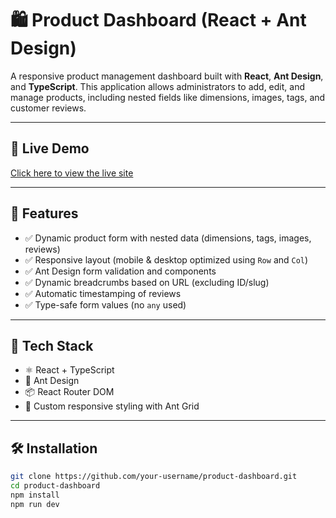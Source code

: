 # 🛍️ Product Dashboard (React + Ant Design)

A responsive product management dashboard built with **React**, **Ant Design**, and **TypeScript**. This application allows administrators to add, edit, and manage products, including nested fields like dimensions, images, tags, and customer reviews.

---
## 🔗 Live Demo

[Click here to view the live site](https://inteelea.vercel.app/)

---

## 🚀 Features

- ✅ Dynamic product form with nested data (dimensions, tags, images, reviews)
- ✅ Responsive layout (mobile & desktop optimized using `Row` and `Col`)
- ✅ Ant Design form validation and components
- ✅ Dynamic breadcrumbs based on URL (excluding ID/slug)
- ✅ Automatic timestamping of reviews
- ✅ Type-safe form values (no `any` used)

---

## 🧱 Tech Stack

- ⚛️ React + TypeScript
- 🎨 Ant Design
- 📦 React Router DOM
- 💄 Custom responsive styling with Ant Grid

---

## 🛠️ Installation

```bash
git clone https://github.com/your-username/product-dashboard.git
cd product-dashboard
npm install
npm run dev
```


